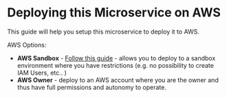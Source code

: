 # Deploying this Microservice on AWS

This guide will help you setup this microservice to deploy it to AWS. <br>

AWS Options: 
* **AWS Sandbox** - [Follow this guide](./sandbox/main.md) - allows you to deploy to a sandbox environment where you have restrictions (e.g. no possibility to create IAM Users, etc.. )
* **AWS Owner** - deploy to an AWS account where you are the owner and thus have full permissions and autonomy to operate.  

